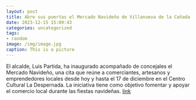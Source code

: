 ```yaml
---
layout: post
title: Abre sus puertas el Mercado Navideño de Villanueva de la Cañada
date: 2023-12-15 15:09:43
categories: uncategorized
tags:
- random
image: /img/image.jpg
caption: This is a picture
---
```

El alcalde, Luis Partida, ha inaugurado acompañado de concejales el Mercado Navideño, una cita que reúne a comerciantes, artesanos y emprendedores locales desde hoy y hasta el 17 de diciembre en el Centro Cultural La Despernada. La iniciativa tiene como objetivo fomentar y apoyar el comercio local durante las fiestas navideñas.   [link](https://www.ayto-villacanada.es/noticias/abre-sus-puertas-el-mercado-navideno-de-villanueva-de-la-canada/)
